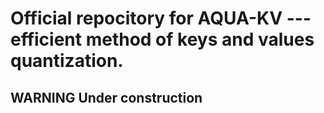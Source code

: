 # Official repocitory for AQUA-KV --- efficient method of keys and values quantization.

## WARNING Under construction
